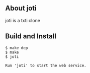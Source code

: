 ## About joti

joti is a txti clone

## Build and Install

    $ make dep
    $ make
    $ joti

    Run 'joti' to start the web service.


